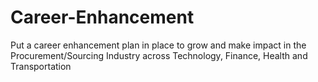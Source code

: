 # Career-Enhancement
Put a career enhancement plan in place to grow and make impact in the Procurement/Sourcing Industry across Technology, Finance, Health and Transportation 
